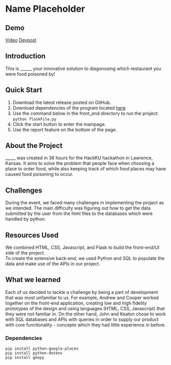 # Name Placeholder

## Demo  
[Video](url) [Devpost](https://devpost.com/software/646853)

## Introduction  

This is _____, your innovative solution to diagonosing which restaurant you were food poisoned by!  

## Quick Start 

1. Download the latest release posted on GitHub.  
2. Download dependencies of the program located [here](#dependencies)  
3. Use the command below in the front_end directory to run the project:   
```python flaskFile.py```  
4. Click the start button to enter the mainpage.  
5. Use the report feature on the bottom of the page.  

## About the Project
_____ was created in 36 hours for the HackKU hackathon in Lawrence, Kansas. It aims to solve the problem that people face when choosing a place to order food, while also keeping track of which food places may have caused food poisoning to occur.  

## Challenges 
During the event, we faced many challenges in implementing the project as we intended. The main difficulty was figuring out how to get the data submitted by the user from the html files to the databases which were handled by python.  

## Resources Used
We combined HTML, CSS, Javascript, and Flask to build the front-end/UI side of the project.  
To create the extensive back-end, we used Python and SQL to populate the data and make use of the APIs in our project.  

## What we learned
Each of us decided to tackle a challenge by being a part of development that was most unfamiliar to us. For example, Andrew and Cooper worked together on the front-end application, creating low and high fidelity prototypes of the design and using languages (HTML, CSS, Javascript) that they were not familiar in. On the other hand, John and Keaton chose to work with SQL databases and APIs with queries in order to supply our product with core functionality - concepts which they had little experience in before.  

### Dependencies
```pip install python-google-places```  
```pip install python-dotenv```  
```pip install geopy```  
